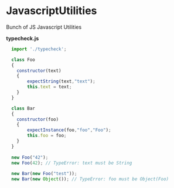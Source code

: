 # JavascriptUtilities
Bunch of JS Javascript Utilities

**typecheck.js**
```javascript
  import './typecheck';

  class Foo
  {
    constructor(text)
    {
        expectString(text,"text");
        this.text = text;
    }
  }

  class Bar
  {
    constructor(foo)
    {
        expectInstance(foo,"foo","Foo");
        this.foo = foo;
    }
  }
  
  new Foo("42");
  new Foo(42); // TypeError: text must be String
  
  new Bar(new Foo("test"));
  new Bar(new Object()); // TypeError: foo must be Object(Foo)
```
